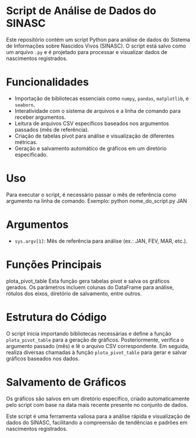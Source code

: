 # Script de Análise de Dados do SINASC

Este repositório contém um script Python para análise de dados do Sistema de Informações sobre Nascidos Vivos (SINASC).
O script está salvo como um arquivo `.py` e é projetado para processar e visualizar dados de nascimentos registrados.

# Funcionalidades
- Importação de bibliotecas essenciais como `numpy`, `pandas`, `matplotlib`, e `seaborn`.
- Interatividade com o sistema de arquivos e a linha de comando para receber argumentos.
- Leitura de arquivos CSV específicos baseados nos argumentos passados (mês de referência).
- Criação de tabelas pivot para análise e visualização de diferentes métricas.
- Geração e salvamento automático de gráficos em um diretório especificado.

# Uso
Para executar o script, é necessário passar o mês de referência como argumento na linha de comando. 
Exemplo: python nome_do_script.py JAN

# Argumentos
 - `sys.argv[1]`: Mês de referência para análise (ex.: JAN, FEV, MAR, etc.).

# Funções Principais
 plota_pivot_table
 Esta função gera tabelas pivot e salva os gráficos gerados. Os parâmetros incluem colunas do DataFrame para análise,
 rótulos dos eixos, diretório de salvamento, entre outros.

# Estrutura do Código
 O script inicia importando bibliotecas necessárias e define a função `plota_pivot_table` para a geração de gráficos.
 Posteriormente, verifica o argumento passado (mês) e lê o arquivo CSV correspondente. Em seguida, realiza diversas chamadas
 à função `plota_pivot_table` para gerar e salvar gráficos baseados nos dados.

# Salvamento de Gráficos
 Os gráficos são salvos em um diretório específico, criado automaticamente pelo script com base na data mais recente
 presente no conjunto de dados.

 Este script é uma ferramenta valiosa para a análise rápida e visualização de dados do SINASC, facilitando a compreensão de tendências e padrões em nascimentos registrados.
